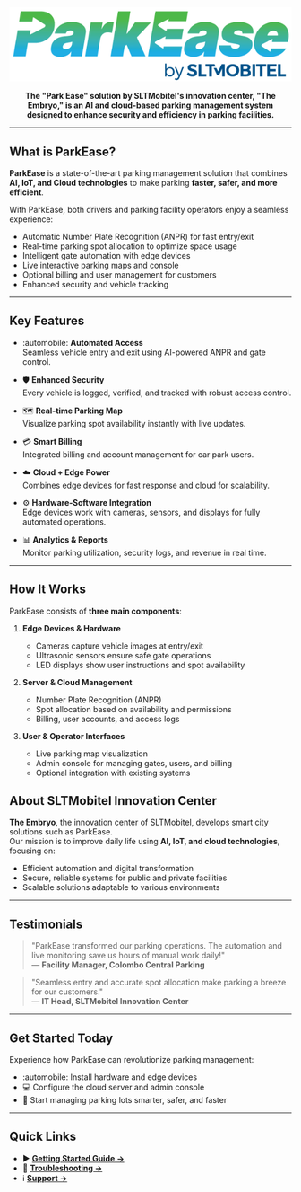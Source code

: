 <!-- docs/index.md -->

<p align="center">
  <img src="images/parkease-logo.png" alt="ParkEase Logo" width="800">
</p>

<p align="center">
  <strong>The "Park Ease" solution by SLTMobitel's innovation center, "The Embryo," is an AI and cloud-based parking management system designed to enhance security and efficiency in parking facilities.</strong>
</p>

---

##  What is ParkEase?

**ParkEase** is a state-of-the-art parking management solution that combines **AI, IoT, and Cloud technologies** to make parking **faster, safer, and more efficient**.  

With ParkEase, both drivers and parking facility operators enjoy a seamless experience:

- Automatic Number Plate Recognition (ANPR) for fast entry/exit  
- Real-time parking spot allocation to optimize space usage  
- Intelligent gate automation with edge devices  
- Live interactive parking maps and console  
- Optional billing and user management for customers  
- Enhanced security and vehicle tracking  

---

## Key Features

- :automobile: **Automated Access**  
  Seamless vehicle entry and exit using AI-powered ANPR and gate control.

- :shield: **Enhanced Security**  
  Every vehicle is logged, verified, and tracked with robust access control.

- :world_map: **Real-time Parking Map**  
  Visualize parking spot availability instantly with live updates.

- :credit_card: **Smart Billing**  
  Integrated billing and account management for car park users.

- :cloud: **Cloud + Edge Power**  
  Combines edge devices for fast response and cloud for scalability.

- :gear: **Hardware-Software Integration**  
  Edge devices work with cameras, sensors, and displays for fully automated operations.

- :bar_chart: **Analytics & Reports**  
  Monitor parking utilization, security logs, and revenue in real time.

---

## How It Works

ParkEase consists of **three main components**:

1. **Edge Devices & Hardware**  
    - Cameras capture vehicle images at entry/exit  
    - Ultrasonic sensors ensure safe gate operations  
    - LED displays show user instructions and spot availability  

2. **Server & Cloud Management**  
    - Number Plate Recognition (ANPR)  
    - Spot allocation based on availability and permissions  
    - Billing, user accounts, and access logs  

3. **User & Operator Interfaces**  
    - Live parking map visualization  
    - Admin console for managing gates, users, and billing  
    - Optional integration with existing systems  

<!-- ---

##  Explore Documentation

Dive into the complete ParkEase documentation:

- [Overview](overview.md) – System introduction and use case    
- [Integration](integration.md) – APIs, system integration, and customizations  
- [Deployment](deployment.md) – How to deploy ParkEase on-premises  
- [Security](security.md) – Security guidelines and best practices  

--- -->

## About SLTMobitel Innovation Center

**The Embryo**, the innovation center of SLTMobitel, develops smart city solutions such as ParkEase.  
Our mission is to improve daily life using **AI, IoT, and cloud technologies**, focusing on:

- Efficient automation and digital transformation  
- Secure, reliable systems for public and private facilities  
- Scalable solutions adaptable to various environments  


---

##  Testimonials

> "ParkEase transformed our parking operations. The automation and live monitoring save us hours of manual work daily!"  
> — **Facility Manager, Colombo Central Parking**

> "Seamless entry and accurate spot allocation make parking a breeze for our customers."  
> — **IT Head, SLTMobitel Innovation Center**

---

##  Get Started Today

Experience how ParkEase can revolutionize parking management:  

- :automobile: Install hardware and edge devices  
- :computer: Configure the cloud server and admin console  
- :rocket: Start managing parking lots smarter, safer, and faster  

---

## Quick Links

- :arrow_forward: [**Getting Started Guide →**](getting-started.md)   
- :wrench: [**Troubleshooting →**](troubleshooting.md)  
- :information_source: [**Support →**](support.md)  
